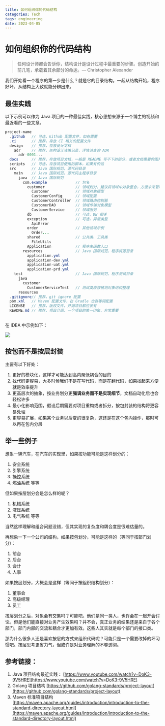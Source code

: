 ```yaml
---
title: 如何组织你的代码结构
categories: Tech
tags: engineering
date: 2023-04-05
---
```


# 如何组织你的代码结构

> 任何设计师都会告诉你，结构设计是设计过程中最重要的步骤。创造开始的前几笔，承载着其余部分的命运。— Christopher Alexander
> 

我们开始看一个程序的第一步是什么？就是它的目录结构。一起从结构开始，程序好坏，从结构上大致就能分辨出来。

## 最佳实践

以下示例可以作为 Java 项目的一种最佳实践，核心思想来源于一个博主的视频和最近看的一些文章。

```java
project-name
  .github   // 可选，Github 配置文件，如有需要
  .ci       // 推荐，存放 CI 相关的配置文件
  design    // 推荐，存放设计文档
    adr     // 推荐，架构设计决策记录，详情请查询 ADR
      adr-0001...
  docs      // 推荐，存放项目文档，一般是 README 写不下的部分，或者文档需要的图片等资源
  scripts   // 可选，存放项目使用的脚本，如果有的话
  src       // Java 国际规范，源代码目录
    main    // Java 国际规范，源代码主程序目录
      java  // Java 国际规范
        com.example             // 包名
          customer              // 领域划分，建议将领域中对象整合，方便未来管理、拆分和重构
            Customer            // 领域对象模型
            CustomerConfig      // 领域配置
            CustomerController  // 领域路由控制器
            CustomerDAO         // 领域传输对象模型
            CustomerService     // 领域服务
          db                    // 可选，DB 相关
          exception             // 可选，异常类型
            ApiError
          order                 // 其他领域示例
            Order...
          shared                // 公共类、工具类
            FileUtils
          Application           // 程序主函数入口
        resources               // Java 国际规范，程序资源目录
          application.yml
          application-dev.yml
          application-uat.yml
          application-prd.yml
    test                        // Java 国际规范，程序测试目录
      java
        customer
          CustomerServiceTest   // 测试类应按被测对象结构整理
      resources
  .gitignore// 推荐，git ignore 配置
  pom.xml   // Maven 配置文件，在 Gradle 也有等同配置
  LICENSE   // 推荐，版权文件，开源项目都应该有
  README.md // 推荐，项目介绍，一个项目的第一印象，非常重要
        
```

在 IDEA 中示例如下：

![](https://image.tobyqin.cn/202304152235299.png)

## 按包而不是按层封装

主要有以下好处：

1. 更好的模块化，这样才可能达到高内聚低耦合的目的
2. 找代码更容易，大多时候我们不是在写代码，而是在翻代码，如果找起来方便就是效率提升
3. 更高层次的抽象，按业务划分更**强调业务而不是实现细节**，文档自动化后也会轻松许多
4. 最小化影响范围，假设后期需要对项目重构或者拆分，按包封装的结构将更容易处理
5. 更容易扩展，如果某个业务以后变的很复杂，这还是在这个包内操作，那时可以再在包内分层

## 举一些例子

想象一辆汽车，在汽车的实现里，如果按功能可能是这样划分的：

1. 安全系统
2. 引擎系统
3. 操控系统
4. 燃油系统 等等

但如果按层划分会是怎么样的呢？

1. 机械系统
2. 液压系统
3. 电气系统 等等

当然这样理解和组合问题没错，但其实现的复杂度和耦合度是很难估量的。

再想象一下一个公司的结构，如果按包划分，可能是这样的（等同于按部门划分）：

1. 前台
2. 后台
3. 会计
4. 人事

如果按层划分，大概会是这样（等同于按组织结构划分）：

1. 董事会
2. 高级经理
3. 员工

按层划分之后，对象会有交集吗？可能吧。他们是同一类人，也许会在一起开会讨论。但是他们能直接对业务产生效果吗？并不会，真正业务的结果还是来自于各个部门，部门内部的交流和耦合才更加有效。这些人其实就是每个部门的接口类。

那为什么很多人还是喜欢按层的方式来组织代码呢？可能只是一个需要改掉的坏习惯吧。按层思考更省力气，但或许是对业务理解的不够透彻。

## 参考链接：

1. Java 项目结构最近实践： [https://www.youtube.com/watch?v=DoK3-9V5HRE](https://www.youtube.com/watch?v=DoK3-9V5HRE)
2. Golang 项目结构 [https://github.com/golang-standards/project-layout](https://github.com/golang-standards/project-layout)
3. Maven 标准项目结构 [https://maven.apache.org/guides/introduction/introduction-to-the-standard-directory-layout.html](https://maven.apache.org/guides/introduction/introduction-to-the-standard-directory-layout.html)
